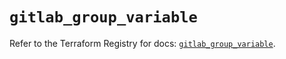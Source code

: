 # `gitlab_group_variable`

Refer to the Terraform Registry for docs: [`gitlab_group_variable`](https://registry.terraform.io/providers/gitlabhq/gitlab/18.1.1/docs/resources/group_variable).
